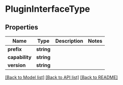# PluginInterfaceType

## Properties
Name | Type | Description | Notes
------------ | ------------- | ------------- | -------------
**prefix** | **string** |  | 
**capability** | **string** |  | 
**version** | **string** |  | 

[[Back to Model list]](../../README.md#documentation-for-models) [[Back to API list]](../../README.md#documentation-for-api-endpoints) [[Back to README]](../../README.md)

